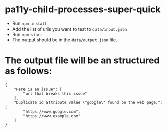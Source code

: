 # pa11y-child-processes-super-quick

- Run `npm install`
- Add the list of urls you want to test to `data/input.json`
- Run `npm start`
- The output should be in the `data/output.json` file.

# The output file will be an structured as follows:

```
{
    "Here is an issue": [
        "url that breaks this issue"
    ],
    "Duplicate id attribute value \"google\" found on the web page.": [
        "https://www.google.com",
        "https://www.example.com"
    ]
}
```